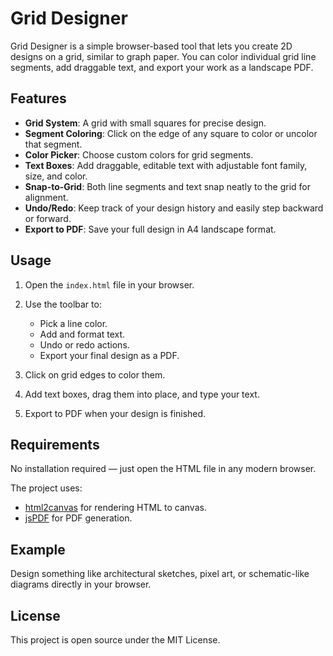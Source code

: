 # Grid Designer

Grid Designer is a simple browser-based tool that lets you create 2D designs on a grid, similar to graph paper. You can color individual grid line segments, add draggable text, and export your work as a landscape PDF.

## Features

* **Grid System**: A grid with small squares for precise design.
* **Segment Coloring**: Click on the edge of any square to color or uncolor that segment.
* **Color Picker**: Choose custom colors for grid segments.
* **Text Boxes**: Add draggable, editable text with adjustable font family, size, and color.
* **Snap-to-Grid**: Both line segments and text snap neatly to the grid for alignment.
* **Undo/Redo**: Keep track of your design history and easily step backward or forward.
* **Export to PDF**: Save your full design in A4 landscape format.

## Usage

1. Open the `index.html` file in your browser.
2. Use the toolbar to:

   * Pick a line color.
   * Add and format text.
   * Undo or redo actions.
   * Export your final design as a PDF.
3. Click on grid edges to color them.
4. Add text boxes, drag them into place, and type your text.
5. Export to PDF when your design is finished.

## Requirements

No installation required — just open the HTML file in any modern browser.

The project uses:

* [html2canvas](https://html2canvas.hertzen.com/) for rendering HTML to canvas.
* [jsPDF](https://github.com/parallax/jsPDF) for PDF generation.

## Example

Design something like architectural sketches, pixel art, or schematic-like diagrams directly in your browser.

## License

This project is open source under the MIT License.
